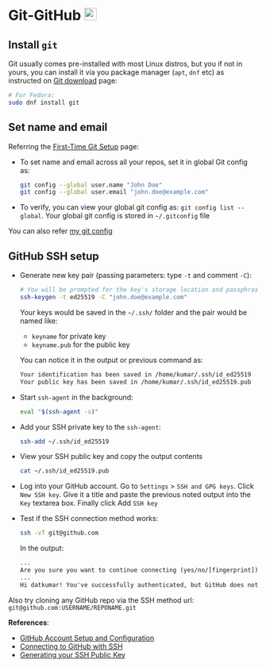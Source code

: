 # Git-GitHub <img alt="Git" src='https://git-scm.com/images/logos/downloads/Git-Icon-1788C.svg' height="25">

## Install `git`

Git usually comes pre-installed with most Linux distros, but you if not in yours, you can install it via you package manager (`apt`, `dnf` etc) as instructed on [Git download](https://git-scm.com/downloads/linux) page:

```sh
# For Fedora:
sudo dnf install git
```

## Set name and email

Referring the [First-Time Git Setup](https://git-scm.com/book/en/v2/Getting-Started-First-Time-Git-Setup) page:

- To set name and email across all your repos, set it in global Git config as:

  ```sh
  git config --global user.name "John Doe"
  git config --global user.email "john.doe@example.com"
  ```

- To verify, you can view your global git config as: `git config list --global`. Your global git config is stored in `~/.gitconfig` file

You can also refer [my git config](https://github.com/datkumar/Configs/blob/main/config-files/.gitconfig)

## GitHub SSH setup

- Generate new key pair (passing parameters: type `-t` and comment `-C`):

  ```sh
  # You will be prompted for the key's storage location and passphrase
  ssh-keygen -t ed25519 -C "john.doe@example.com"
  ```

  Your keys would be saved in the `~/.ssh/` folder and the pair would be named like:

  - `keyname` for private key
  - `keyname.pub` for the public key

  You can notice it in the output or previous command as:

  ```txt
  Your identification has been saved in /home/kumar/.ssh/id_ed25519
  Your public key has been saved in /home/kumar/.ssh/id_ed25519.pub
  ```

- Start `ssh-agent` in the background:

  ```sh
  eval "$(ssh-agent -s)"
  ```

- Add your SSH private key to the `ssh-agent`:

  ```sh
  ssh-add ~/.ssh/id_ed25519
  ```

- View your SSH public key and copy the output contents

  ```sh
  cat ~/.ssh/id_ed25519.pub
  ```

- Log into your GitHub account. Go to `Settings` > `SSH and GPG keys`. Click `New SSH key`. Give it a title and paste the previous noted output into the `Key` textarea box. Finally click Add `SSH key`

- Test if the SSH connection method works:

  ```sh
  ssh -vT git@github.com
  ```

  In the output:

  ```txt
  ...
  Are you sure you want to continue connecting (yes/no/[fingerprint])? yes
  ...
  Hi datkumar! You've successfully authenticated, but GitHub does not provide shell access.
  ```

Also try cloning any GitHub repo via the SSH method url: `git@github.com:USERNAME/REPONAME.git`

**References**:

- [GitHub Account Setup and Configuration](https://git-scm.com/book/en/v2/GitHub-Account-Setup-and-Configuration)
- [Connecting to GitHub with SSH](https://docs.github.com/en/authentication/connecting-to-github-with-ssh)
- [Generating your SSH Public Key](https://git-scm.com/book/en/v2/Git-on-the-Server-Generating-Your-SSH-Public-Key#_generate_ssh_key)

<!-- ---

`git config --global pull.rebase true`

---

## Removing old SSH Identity:

SSH identities are stored in `~/.ssh` folder and SSH manages these identities

- To **view all** existing identites: `ssh-add -l` or `ssh-add -L`
- To **remove all** existing SSH identites: `ssh-add -D`
- To remove a specific identity, delete the private key and the associated `.pub` file of that identity in `~/.ssh` folder

---

> For error `git: fatal: Could not read from remote repository`. Refer [this post](https://stackoverflow.com/questions/13509293/git-fatal-could-not-read-from-remote-repository)

--- -->
